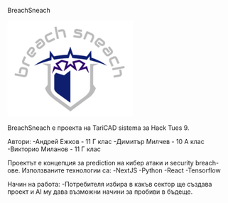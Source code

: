 BreachSneach

![Screenshot](logo.png)

BreachSneach е проекта на TariCAD sistema за Hack Tues 9.

Автори:
    -Андрей Ежков - 11 Г клас
    -Димитър Милчев - 10 А клас
    -Викторио Миланов - 11 Г клас

Проектът е концепция за prediction на кибер атаки и security breach-ове. Използваните технологии са:
    -NextJS
    -Python
    -React
    -Tensorflow
    
Начин на работа:
    -Потребителя избира в какъв сектор ще създава проект и 
     AI му дава възможни начини за пробиви в бъдеще.

